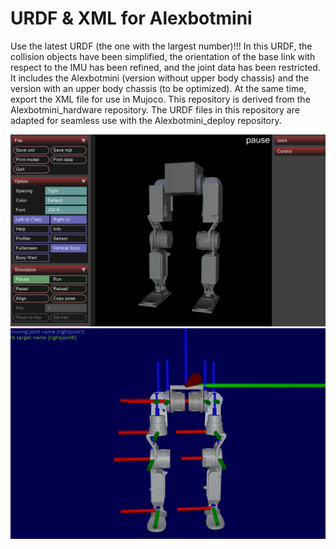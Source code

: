 # URDF & XML for Alexbotmini
Use the latest URDF (the one with the largest number)!!!
In this URDF, the collision objects have been simplified, the orientation of the base link with respect to the IMU has been refined, and the joint data has been restricted. It includes the Alexbotmini (version without upper body chassis) and the version with an upper body chassis (to be optimized). At the same time, export the XML file for use in Mujoco. This repository is derived from the Alexbotmini_hardware repository. The URDF files in this repository are adapted for seamless use with the Alexbotmini_deploy repository.
<!-- ![alexbotmini_collision](Photos/urdf_collision.jpg) -->
![alexbotmini_collision&origin](Photos/urdf_origin&collision.jpg)
![alexbotmini_coordinate_system](Photos/urdf_coordinate_system.jpg)